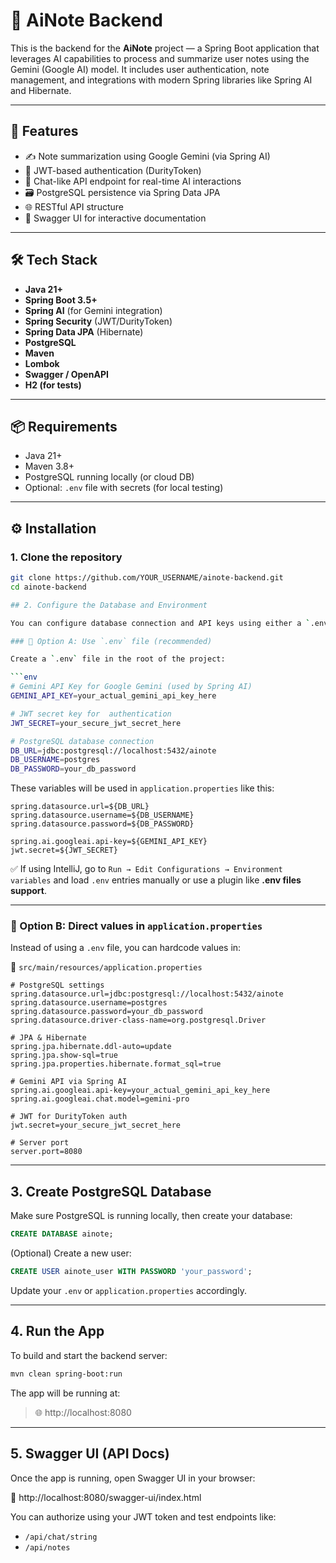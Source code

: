 # 🧠 AiNote Backend

This is the backend for the **AiNote** project — a Spring Boot application that leverages AI capabilities to process and summarize user notes using the Gemini (Google AI) model. It includes user authentication, note management, and integrations with modern Spring libraries like Spring AI and Hibernate.

---

## 🚀 Features

- ✍️ Note summarization using Google Gemini (via Spring AI)
- 🔐 JWT-based authentication (DurityToken)
- 🧠 Chat-like API endpoint for real-time AI interactions
- 🗃️ PostgreSQL persistence via Spring Data JPA
- 🌐 RESTful API structure
- 📄 Swagger UI for interactive documentation

---

## 🛠 Tech Stack

- **Java 21+**
- **Spring Boot 3.5+**
- **Spring AI** (for Gemini integration)
- **Spring Security** (JWT/DurityToken)
- **Spring Data JPA** (Hibernate)
- **PostgreSQL**
- **Maven**
- **Lombok**
- **Swagger / OpenAPI**
- **H2 (for tests)**

---

## 📦 Requirements

- Java 21+
- Maven 3.8+
- PostgreSQL running locally (or cloud DB)
- Optional: `.env` file with secrets (for local testing)

---

## ⚙️ Installation

### 1. Clone the repository

```bash
git clone https://github.com/YOUR_USERNAME/ainote-backend.git
cd ainote-backend

## 2. Configure the Database and Environment

You can configure database connection and API keys using either a `.env` file or directly via `application.properties`.

### 📄 Option A: Use `.env` file (recommended)

Create a `.env` file in the root of the project:

```env
# Gemini API Key for Google Gemini (used by Spring AI)
GEMINI_API_KEY=your_actual_gemini_api_key_here

# JWT secret key for  authentication
JWT_SECRET=your_secure_jwt_secret_here

# PostgreSQL database connection
DB_URL=jdbc:postgresql://localhost:5432/ainote
DB_USERNAME=postgres
DB_PASSWORD=your_db_password
```

These variables will be used in `application.properties` like this:

```properties
spring.datasource.url=${DB_URL}
spring.datasource.username=${DB_USERNAME}
spring.datasource.password=${DB_PASSWORD}

spring.ai.googleai.api-key=${GEMINI_API_KEY}
jwt.secret=${JWT_SECRET}
```

✅ If using IntelliJ, go to `Run → Edit Configurations → Environment variables` and load `.env` entries manually or use a plugin like **.env files support**.

---

### 📄 Option B: Direct values in `application.properties`

Instead of using a `.env` file, you can hardcode values in:

📁 `src/main/resources/application.properties`

```properties
# PostgreSQL settings
spring.datasource.url=jdbc:postgresql://localhost:5432/ainote
spring.datasource.username=postgres
spring.datasource.password=your_db_password
spring.datasource.driver-class-name=org.postgresql.Driver

# JPA & Hibernate
spring.jpa.hibernate.ddl-auto=update
spring.jpa.show-sql=true
spring.jpa.properties.hibernate.format_sql=true

# Gemini API via Spring AI
spring.ai.googleai.api-key=your_actual_gemini_api_key_here
spring.ai.googleai.chat.model=gemini-pro

# JWT for DurityToken auth
jwt.secret=your_secure_jwt_secret_here

# Server port
server.port=8080
```

---

## 3. Create PostgreSQL Database

Make sure PostgreSQL is running locally, then create your database:

```sql
CREATE DATABASE ainote;
```

(Optional) Create a new user:

```sql
CREATE USER ainote_user WITH PASSWORD 'your_password';
```

Update your `.env` or `application.properties` accordingly.

---

## 4. Run the App

To build and start the backend server:

```bash
mvn clean spring-boot:run
```

The app will be running at:

> 🌐 http://localhost:8080

---

## 5. Swagger UI (API Docs)

Once the app is running, open Swagger UI in your browser:

🔗 http://localhost:8080/swagger-ui/index.html

You can authorize using your JWT token and test endpoints like:

- `/api/chat/string`
- `/api/notes`
